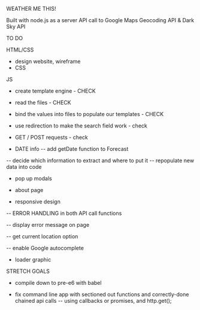 WEATHER ME THIS!

Built with node.js as a server
API call to Google Maps Geocoding API & Dark Sky API


TO DO

HTML/CSS
- design website, wireframe
- CSS 

JS
- create template engine - CHECK
- read the files - CHECK
- bind the values into files to populate our templates - CHECK 
- use redirection to make the search field work - check
- GET / POST requests - check





- DATE info -- add getDate function to Forecast 

-- decide which information to extract and where to put it
-- repopulate new data into code

- pop up modals

- about page

- responsive design

-- ERROR HANDLING in both API call functions

-- display error message on page

-- get current location option

-- enable Google autocomplete

- loader graphic



STRETCH GOALS

- compile down to pre-e6 with babel

- fix command line app with sectioned out functions and correctly-done chained api calls
-- using callbacks or promises, and http.get();
